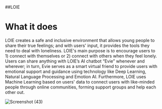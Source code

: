 ##LOIE

# What it does
LOIE creates a safe and inclusive environment that allows young people to share their true feelings; and with users' input, it provides the tools they need to deal with loneliness. LOIE's main purpose is to encourage users to 1) connect with themselves or 2) connect with others when they feel lonely. Users can share anything with LOIE’s AI chatbot “Evie” whenever and wherever; in turn, Evie serves as a smart virtual friend to provide users with emotional support and guidance using technology like Deep Learning, Natural Language Processing and Emotion AI. Furthermore, LOIE uses Machine Learning based on users' data to connect users with like-minded people through online communities, forming support groups and help each other out.


![Screenshot (43)](https://user-images.githubusercontent.com/76488736/117575467-e1dc2b00-b0af-11eb-845d-d8cc18cf92e6.png)
